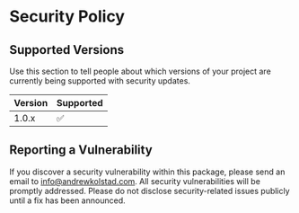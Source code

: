 # Security Policy

## Supported Versions

Use this section to tell people about which versions of your project are
currently being supported with security updates.

| Version | Supported          |
| ------- | ------------------ |
| 1.0.x   | :white_check_mark: |

## Reporting a Vulnerability

If you discover a security vulnerability within this package, please send an
email to info@andrewkolstad.com. All security vulnerabilities will be promptly
addressed. Please do not disclose security-related issues publicly until a fix
has been announced.
